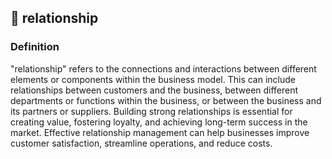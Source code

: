 

## 🤝 relationship

### Definition 
"relationship" refers to the connections and interactions between different elements or components within the business model. This can include relationships between customers and the business, between different departments or functions within the business, or between the business and its partners or suppliers. Building strong relationships is essential for creating value, fostering loyalty, and achieving long-term success in the market. Effective relationship management can help businesses improve customer satisfaction, streamline operations, and reduce costs.



